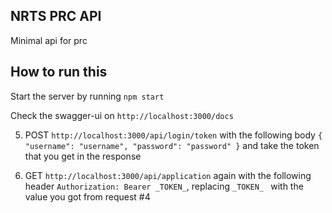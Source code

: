 ## NRTS PRC API

Minimal api for prc

## How to run this
 
Start the server by running `npm start`

Check the swagger-ui on `http://localhost:3000/docs`

5) POST `http://localhost:3000/api/login/token` with the following body
``
{
"username": "username",
"password": "password"
}
``
 and take the token that you get in the response
 
 6) GET `http://localhost:3000/api/application` again with the following header
 ``Authorization: Bearer _TOKEN_``, replacing `_TOKEN_ ` with the value you got from request #4
